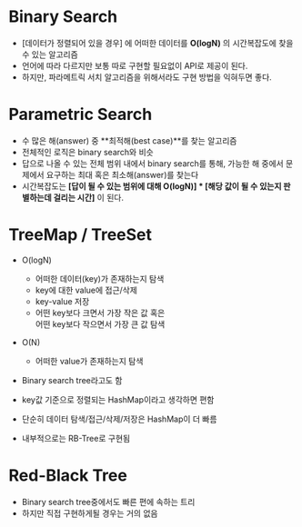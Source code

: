 # Binary Search

- [데이터가 정렬되어 있을 경우] 에 어떠한 데이터를 **O(logN)** 의 시간복잡도에 찾을 수 있는 알고리즘
- 언어에 따라 다르지만 보통 따로 구현할 필요없이 API로 제공이 된다.
-  하지만, 파라메트릭 서치 알고리즘을 위해서라도 구현 방법을 익혀두면 좋다.

# Parametric Search

- 수 많은 해(answer) 중 **최적해(best case)**를 찾는 알고리즘
- 전체적인 로직은 binary search와 비슷
- 답으로 나올 수 있는 전체 범위 내에서 binary search를 통해, 가능한 해 중에서 문제에서 요구하는 최대 혹은 최소해(answer)를 찾는다
- 시간복잡도는 **[답이 될 수 있는 범위에 대해 O(logN)] \* [해당 값이 될 수 있는지 판별하는데 걸리는 시간]** 이 된다. 


# TreeMap / TreeSet
- O(logN)
    - 어떠한 데이터(key)가 존재하는지 탐색
    - key에 대한 value에 접근/삭제
    - key-value 저장
    - 어떤 key보다 크면서 가장 작은 값 혹은  
    어떤 key보다 작으면서 가장 큰 값 탐색
- O(N)
    - 어떠한 value가 존재하는지 탐색

- Binary search tree라고도 함 
- key값 기준으로 정렬되는 HashMap이라고 생각하면 편함
- 단순히 데이터 탐색/접근/삭제/저장은 HashMap이 더 빠름
- 내부적으로는 RB-Tree로 구현됨

# Red-Black Tree
- Binary search tree중에서도 빠른 편에 속하는 트리
- 하지만 직접 구현하게될 경우는 거의 없음